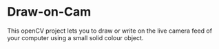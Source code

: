 # Draw-on-Cam
This openCV project lets you to draw or write on the live camera feed of your computer using a small solid colour object.
